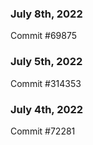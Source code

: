 ### July 8th, 2022

Commit #69875

### July 5th, 2022

Commit #314353


### July 4th, 2022

Commit #72281
